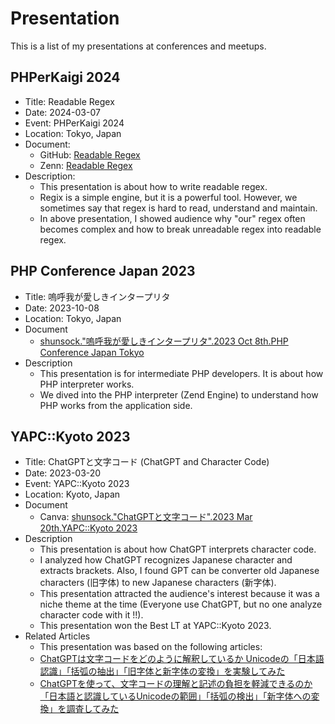 # Presentation

This is a list of my presentations at conferences and meetups.

## PHPerKaigi 2024

- Title: Readable Regex
- Date: 2024-03-07
- Event: PHPerKaigi 2024
- Location: Tokyo, Japan
- Document:
    - GitHub: [Readable Regex](https://github.com/shunsock/phper_kaigi_2024)
    - Zenn: [Readable Regex](https://zenn.dev/shundeveloper/articles/e6405c323c555a)
- Description:
    - This presentation is about how to write readable regex.
    - Regix is a simple engine, but it is a powerful tool. However, we sometimes say that regex is hard to read, understand and maintain.
    - In above presentation, I showed audience why "our" regex often becomes complex and how to break unreadable regex into readable regex.

## PHP Conference Japan 2023

- Title: 嗚呼我が愛しきインタープリタ
- Date: 2023-10-08
- Location: Tokyo, Japan
- Document
    - [shunsock."嗚呼我が愛しきインタープリタ".2023 Oct 8th.PHP Conference Japan Tokyo](https://www.canva.com/design/DAFv6xqcGHs/mDbIDvwvA5Zv4w9bkHh3_g/view?utm_content=DAFv6xqcGHs&utm_campaign=designshare&utm_medium=link&utm_source=publishsharelink)
- Description
    - This presentation is for intermediate PHP developers. It is about how PHP interpreter works.
    - We dived into the PHP interpreter (Zend Engine) to understand how PHP works from the application side.

## YAPC::Kyoto 2023

- Title: ChatGPTと文字コード (ChatGPT and Character Code)
- Date: 2023-03-20
- Event: YAPC::Kyoto 2023
- Location: Kyoto, Japan
- Document
    - Canva: [shunsock."ChatGPTと文字コード".2023 Mar 20th.YAPC::Kyoto 2023](https://www.canva.com/design/DAFddEPFvZI/Z7qh-Y9Ju3wisr95wEzpIg/view?utm_content=DAFddEPFvZI&utm_campaign=designshare&utm_medium=link&utm_source=publishsharelink)
- Description
    - This presentation is about how ChatGPT interprets character code.
    - I analyzed how ChatGPT recognizes Japanese character and extracts brackets. Also, I found GPT can be converter old Japanese characters (旧字体) to new Japanese characters (新字体).
    - This presentation attracted the audience's interest because it was a niche theme at the time (Everyone use ChatGPT, but no one analyze character code with it !!).
    - This presentation won the Best LT at YAPC::Kyoto 2023.
- Related Articles
    - This presentation was based on the following articles:
    - [ChatGPTは文字コードをどのように解釈しているか Unicodeの「日本語認識」「括弧の抽出」「旧字体と新字体の変換」を実験してみた](https://logmi.jp/tech/articles/328614)
    - [ChatGPTを使って、文字コードの理解と記述の負担を軽減できるのか「日本語と認識しているUnicodeの範囲」「括弧の検出」「新字体への変換」を調査してみた](https://logmi.jp/tech/articles/329484)

